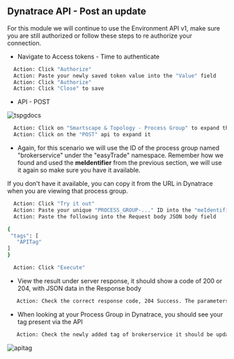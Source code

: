## Dynatrace API - Post an update

For this module we will continue to use the Environment API v1, make sure you are still authorized or follow these steps to re authorize your connection.

- Navigate to Access tokens  - Time to authenticate

 ```bash
   Action: Click "Authorize"
   Action: Paste your newly saved token value into the "Value" field
   Action: Click "Authorize"
   Action: Click "Close" to save
   ```

- API  - POST

![tspgdocs](../../assets/images/tspgdocs.png)

 ```bash
   Action: Click on "Smartscape & Topology - Process Group" to expand the API
   Action: Click on the "POST" api to expand it
   ```

- Again, for this scenario we will use the ID of the process group named "brokerservice" under the "easyTrade" namespace. Remember how we found and used the **meIdentifier** from the previous section, we will use it again so make sure you have it available.

If you don't have it available, you can copy it from the URL in Dynatrace when you are viewing that process group.

 ```bash
   Action: Click "Try it out"
   Action: Paste your unique "PROCESS_GROUP-..." ID into the "meIdentifier" field
   Action: Paste the following into the Request body JSON body field 

{
  "tags": [
    "APITag"
 ]
}

   Action: Click "Execute"
   ```

- View the result under server response, it should show a code of 200 or 204, with JSON data in the Response body

```bash
   Action: Check the correct response code, 204 Success. The parameters of the process group have been updated.
   ```

- When looking at your Process Group in Dynatrace,  you should see your tag present via the API​

```bash
   Action: Check the newly added tag of brokerservice it should be updated within a minute or two.
   ```

![apitag](../../assets/images/apitag.png)

